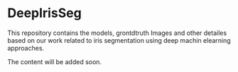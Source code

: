 # DeepIrisSeg

This repository contains the models, grontdtruth Images and other detailes based on our work related to iris segmentation using deep machin elearning approaches.


The content will be added soon.

